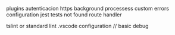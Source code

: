 plugins
autenticacion
https
background processess
custom errors configuration
jest tests
not found route handler

tslint or standard lint
.vscode configuration // basic debug
